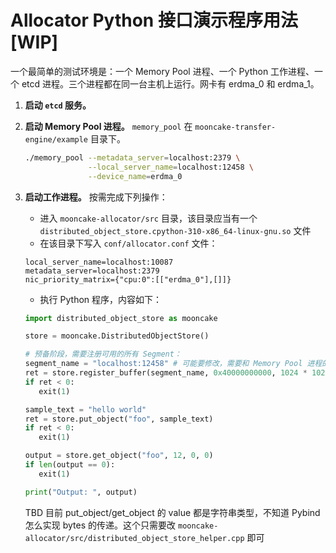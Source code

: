 # Allocator Python 接口演示程序用法 [WIP]

一个最简单的测试环境是：一个 Memory Pool 进程、一个 Python 工作进程、一个 etcd 进程。三个进程都在同一台主机上运行。网卡有 erdma_0 和 erdma_1。

1. **启动 `etcd` 服务。** 

2. **启动 Memory Pool 进程。** `memory_pool` 在 `mooncake-transfer-engine/example` 目录下。
   ```bash
   ./memory_pool --metadata_server=localhost:2379 \
                 --local_server_name=localhost:12458 \
                 --device_name=erdma_0
   ```

3. **启动工作进程。** 按需完成下列操作：
   - 进入 `mooncake-allocator/src` 目录，该目录应当有一个 `distributed_object_store.cpython-310-x86_64-linux-gnu.so` 文件
   - 在该目录下写入 `conf/allocator.conf` 文件：
   ```
   local_server_name=localhost:10087
   metadata_server=localhost:2379
   nic_priority_matrix={"cpu:0":[["erdma_0"],[]]}
   ```
   - 执行 Python 程序，内容如下：
   ```python
   import distributed_object_store as mooncake

   store = mooncake.DistributedObjectStore()

   # 预备阶段，需要注册可用的所有 Segment：
   segment_name = "localhost:12458" # 可能要修改，需要和 Memory Pool 进程的 local_server_name 一致
   ret = store.register_buffer(segment_name, 0x40000000000, 1024 * 1024 * 1024)
   if ret < 0:
      exit(1)

   sample_text = "hello world"
   ret = store.put_object("foo", sample_text)
   if ret < 0:
      exit(1)

   output = store.get_object("foo", 12, 0, 0)
   if len(output == 0):
      exit(1)

   print("Output: ", output)
   ```
   TBD 目前 put_object/get_object 的 value 都是字符串类型，不知道 Pybind 怎么实现 bytes 的传递。这个只需要改 `mooncake-allocator/src/distributed_object_store_helper.cpp` 即可